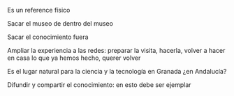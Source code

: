 Es un reference físico

Sacar el museo de dentro del museo

Sacar el conocimiento fuera

Ampliar la experiencia a las redes: preparar la visita, hacerla, volver a hacer en casa lo que ya hemos hecho, querer volver

Es el lugar natural para la ciencia y la tecnología en Granada ¿en Andalucía?

Difundir y compartir el conocimiento: en esto debe ser ejemplar


